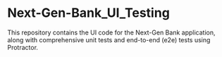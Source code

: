 # Next-Gen-Bank_UI_Testing
This repository contains the UI code for the Next-Gen Bank application, along with comprehensive unit tests and end-to-end (e2e) tests using Protractor. 
